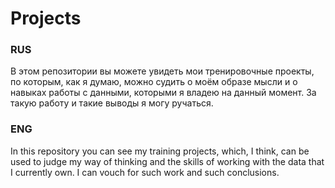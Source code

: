 # Projects

### RUS
В этом репозитории вы можете увидеть мои тренировочные проекты, по которым, как я думаю, можно судить о моём образе мысли и о навыках работы с данными, которыми я владею на данный момент. За такую работу и такие выводы я могу ручаться.

### ENG
In this repository you can see my training projects, which, I think, can be used to judge my way of thinking and the skills of working with the data that I currently own. I can vouch for such work and such conclusions.
